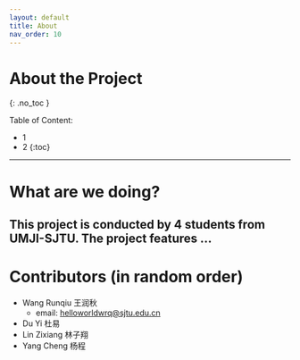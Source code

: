 ```yaml
---
layout: default
title: About
nav_order: 10
---
```


# About the Project
{: .no_toc }

Table of Content:  
- 1
- 2
{:toc}
---
# What are we doing?
This project is conducted by 4 students from UMJI-SJTU. The project features ...
---
# Contributors (in random order)
- Wang Runqiu 王润秋 
  - email: helloworldwrq@sjtu.edu.cn
- Du Yi 杜易
- Lin Zixiang 林子翔
- Yang Cheng 杨程
